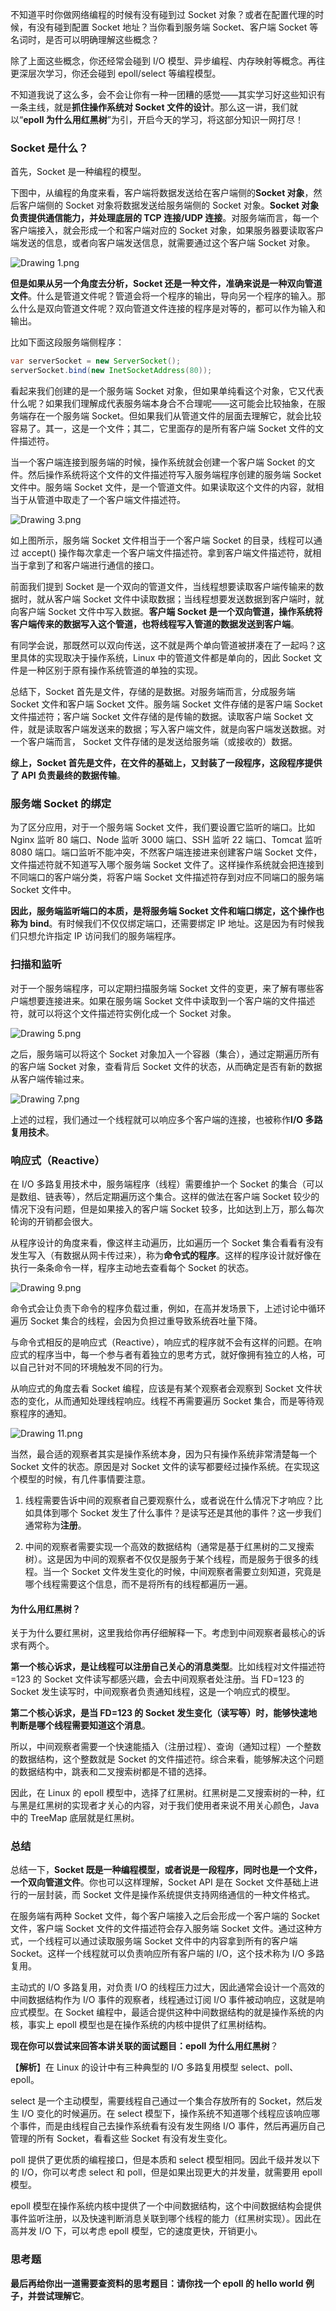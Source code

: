 不知道平时你做网络编程的时候有没有碰到过 Socket 对象？或者在配置代理的时候，有没有碰到配置 Socket 地址？当你看到服务端 Socket、客户端 Socket 等名词时，是否可以明确理解这些概念？

除了上面这些概念，你还经常会碰到 I/O 模型、异步编程、内存映射等概念。再往更深层次学习，你还会碰到 epoll/select 等编程模型。

不知道我说了这么多，会不会让你有一种一团糟的感觉——其实学习好这些知识有一条主线，就是**抓住操作系统对 Socket 文件的设计**。那么这一讲，我们就以“**epoll 为什么用红黑树**”为引，开启今天的学习，将这部分知识一网打尽！

### Socket 是什么？

首先，Socket 是一种编程的模型。

下图中，从编程的角度来看，客户端将数据发送给在客户端侧的**Socket 对象**，然后客户端侧的 Socket 对象将数据发送给服务端侧的 Socket 对象。**Socket 对象负责提供通信能力，并处理底层的 TCP 连接/UDP 连接**。对服务端而言，每一个客户端接入，就会形成一个和客户端对应的 Socket 对象，如果服务器要读取客户端发送的信息，或者向客户端发送信息，就需要通过这个客户端 Socket 对象。

![Drawing 1.png](http://p6ui.toweydoc.tech:20080/images/stydocs/Cgp9HWCZ8deAY_UqAAFeGtcsKIg099.png)

**但是如果从另一个角度去分析，Socket 还是一种文件，准确来说是一种双向管道文件**。什么是管道文件呢？管道会将一个程序的输出，导向另一个程序的输入。那么什么是双向管道文件呢？双向管道文件连接的程序是对等的，都可以作为输入和输出。

比如下面这段服务端侧程序：

```java
var serverSocket = new ServerSocket();
serverSocket.bind(new InetSocketAddress(80));
```

看起来我们创建的是一个服务端 Socket 对象，但如果单纯看这个对象，它又代表什么呢？如果我们理解成代表服务端本身合不合理呢——这可能会比较抽象，在服务端存在一个服务端 Socket。但如果我们从管道文件的层面去理解它，就会比较容易了。其一，这是一个文件；其二，它里面存的是所有客户端 Socket 文件的文件描述符。

当一个客户端连接到服务端的时候，操作系统就会创建一个客户端 Socket 的文件。然后操作系统将这个文件的文件描述符写入服务端程序创建的服务端 Socket 文件中。服务端 Socket 文件，是一个管道文件。如果读取这个文件的内容，就相当于从管道中取走了一个客户端文件描述符。

![Drawing 3.png](http://p6ui.toweydoc.tech:20080/images/stydocs/Cgp9HWCZ8eSANiNKAAHGwf-mH5U069.png)

如上图所示，服务端 Socket 文件相当于一个客户端 Socket 的目录，线程可以通过 accept() 操作每次拿走一个客户端文件描述符。拿到客户端文件描述符，就相当于拿到了和客户端进行通信的接口。

前面我们提到 Socket 是一个双向的管道文件，当线程想要读取客户端传输来的数据时，就从客户端 Socket 文件中读取数据；当线程想要发送数据到客户端时，就向客户端 Socket 文件中写入数据。**客户端 Socket 是一个双向管道，操作系统将客户端传来的数据写入这个管道，也将线程写入管道的数据发送到客户端**。

有同学会说，那既然可以双向传送，这不就是两个单向管道被拼凑在了一起吗？这里具体的实现取决于操作系统，Linux 中的管道文件都是单向的，因此 Socket 文件是一种区别于原有操作系统管道的单独的实现。

总结下，Socket 首先是文件，存储的是数据。对服务端而言，分成服务端 Socket 文件和客户端 Socket 文件。服务端 Socket 文件存储的是客户端 Socket 文件描述符；客户端 Socket 文件存储的是传输的数据。读取客户端 Socket 文件，就是读取客户端发送来的数据；写入客户端文件，就是向客户端发送数据。对一个客户端而言， Socket 文件存储的是发送给服务端（或接收的）数据。

**综上，Socket 首先是文件，在文件的基础上，又封装了一段程序，这段程序提供了 API 负责最终的数据传输**。

### 服务端 Socket 的绑定

为了区分应用，对于一个服务端 Socket 文件，我们要设置它监听的端口。比如 Nginx 监听 80 端口、Node 监听 3000 端口、SSH 监听 22 端口、Tomcat 监听 8080 端口。端口监听不能冲突，不然客户端连接进来创建客户端 Socket 文件，文件描述符就不知道写入哪个服务端 Socket 文件了。这样操作系统就会把连接到不同端口的客户端分类，将客户端 Socket 文件描述符存到对应不同端口的服务端 Socket 文件中。

**因此，服务端监听端口的本质，是将服务端 Socket 文件和端口绑定，这个操作也称为 bind**。有时候我们不仅仅绑定端口，还需要绑定 IP 地址。这是因为有时候我们只想允许指定 IP 访问我们的服务端程序。

### 扫描和监听

对于一个服务端程序，可以定期扫描服务端 Socket 文件的变更，来了解有哪些客户端想要连接进来。如果在服务端 Socket 文件中读取到一个客户端的文件描述符，就可以将这个文件描述符实例化成一个 Socket 对象。

![Drawing 5.png](http://p6ui.toweydoc.tech:20080/images/stydocs/CioPOWCZ8fOAaVwEAAJ4CITeHSs003.png)

之后，服务端可以将这个 Socket 对象加入一个容器（集合），通过定期遍历所有的客户端 Socket 对象，查看背后 Socket 文件的状态，从而确定是否有新的数据从客户端传输过来。

![Drawing 7.png](http://p6ui.toweydoc.tech:20080/images/stydocs/Cgp9HWCZ8fyAJIK7AAFzaGqyFsw603.png)

上述的过程，我们通过一个线程就可以响应多个客户端的连接，也被称作**I/O 多路复用技术**。

### 响应式（Reactive）

在 I/O 多路复用技术中，服务端程序（线程）需要维护一个 Socket 的集合（可以是数组、链表等），然后定期遍历这个集合。这样的做法在客户端 Socket 较少的情况下没有问题，但是如果接入的客户端 Socket 较多，比如达到上万，那么每次轮询的开销都会很大。

从程序设计的角度来看，像这样主动遍历，比如遍历一个 Socket 集合看看有没有发生写入（有数据从网卡传过来），称为**命令式的程序**。这样的程序设计就好像在执行一条条命令一样，程序主动地去查看每个 Socket 的状态。

![Drawing 9.png](http://p6ui.toweydoc.tech:20080/images/stydocs/CioPOWCZ8gOAF9JRAAGL-Tmkapc159.png)

命令式会让负责下命令的程序负载过重，例如，在高并发场景下，上述讨论中循环遍历 Socket 集合的线程，会因为负担过重导致系统吞吐量下降。

与命令式相反的是响应式（Reactive），响应式的程序就不会有这样的问题。在响应式的程序当中，每一个参与者有着独立的思考方式，就好像拥有独立的人格，可以自己针对不同的环境触发不同的行为。

从响应式的角度去看 Socket 编程，应该是有某个观察者会观察到 Socket 文件状态的变化，从而通知处理线程响应。线程不再需要遍历 Socket 集合，而是等待观察程序的通知。

![Drawing 11.png](http://p6ui.toweydoc.tech:20080/images/stydocs/Cgp9HWCZ8g6AGZmTAAFsEY8h8Ho635.png)

当然，最合适的观察者其实是操作系统本身，因为只有操作系统非常清楚每一个 Socket 文件的状态。原因是对 Socket 文件的读写都要经过操作系统。在实现这个模型的时候，有几件事情要注意。

1. 线程需要告诉中间的观察者自己要观察什么，或者说在什么情况下才响应？比如具体到哪个 Socket 发生了什么事件？是读写还是其他的事件？这一步我们通常称为**注册**。
    
2. 中间的观察者需要实现一个高效的数据结构（通常是基于红黑树的二叉搜索树）。这是因为中间的观察者不仅仅是服务于某个线程，而是服务于很多的线程。当一个 Socket 文件发生变化的时候，中间观察者需要立刻知道，究竟是哪个线程需要这个信息，而不是将所有的线程都遍历一遍。
    

#### 为什么用红黑树？

关于为什么要红黑树，这里我给你再仔细解释一下。考虑到中间观察者最核心的诉求有两个。

**第一个核心诉求，是让线程可以注册自己关心的消息类型**。比如线程对文件描述符 =123 的 Socket 文件读写都感兴趣，会去中间观察者处注册。当 FD=123 的 Socket 发生读写时，中间观察者负责通知线程，这是一个响应式的模型。

**第二个核心诉求，是当 FD=123 的 Socket 发生变化（读写等）时，能够快速地判断是哪个线程需要知道这个消息**。

所以，中间观察者需要一个快速能插入（注册过程）、查询（通知过程）一个整数的数据结构，这个整数就是 Socket 的文件描述符。综合来看，能够解决这个问题的数据结构中，跳表和二叉搜索树都是不错的选择。

因此，在 Linux 的 epoll 模型中，选择了红黑树。红黑树是二叉搜索树的一种，红与黑是红黑树的实现者才关心的内容，对于我们使用者来说不用关心颜色，Java 中的 TreeMap 底层就是红黑树。

### 总结

总结一下，**Socket 既是一种编程模型，或者说是一段程序，同时也是一个文件，一个双向管道文件**。你也可以这样理解，Socket API 是在 Socket 文件基础上进行的一层封装，而 Socket 文件是操作系统提供支持网络通信的一种文件格式。

在服务端有两种 Socket 文件，每个客户端接入之后会形成一个客户端的 Socket 文件，客户端 Socket 文件的文件描述符会存入服务端 Socket 文件。通过这种方式，一个线程可以通过读取服务端 Socket 文件中的内容拿到所有的客户端 Socket。这样一个线程就可以负责响应所有客户端的 I/O，这个技术称为 I/O 多路复用。

主动式的 I/O 多路复用，对负责 I/O 的线程压力过大，因此通常会设计一个高效的中间数据结构作为 I/O 事件的观察者，线程通过订阅 I/O 事件被动响应，这就是响应式模型。在 Socket 编程中，最适合提供这种中间数据结构的就是操作系统的内核，事实上 epoll 模型也是在操作系统的内核中提供了红黑树结构。

**现在你可以尝试来回答本讲关联的面试题目：epoll 为什么用红黑树**？

【**解析**】在 Linux 的设计中有三种典型的 I/O 多路复用模型 select、poll、epoll。

select 是一个主动模型，需要线程自己通过一个集合存放所有的 Socket，然后发生 I/O 变化的时候遍历。在 select 模型下，操作系统不知道哪个线程应该响应哪个事件，而是由线程自己去操作系统看有没有发生网络 I/O 事件，然后再遍历自己管理的所有 Socket，看看这些 Socket 有没有发生变化。

poll 提供了更优质的编程接口，但是本质和 select 模型相同。因此千级并发以下的 I/O，你可以考虑 select 和 poll，但是如果出现更大的并发量，就需要用 epoll 模型。

epoll 模型在操作系统内核中提供了一个中间数据结构，这个中间数据结构会提供事件监听注册，以及快速判断消息关联到哪个线程的能力（红黑树实现）。因此在高并发 I/O 下，可以考虑 epoll 模型，它的速度更快，开销更小。

### 思考题

**最后再给你出一道需要查资料的思考题目：请你找一个 epoll 的 hello world 例子，并尝试理解它**。